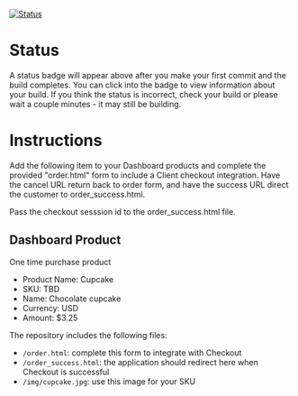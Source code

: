 [![Status](https://img.shields.io/badge/status-BUILDING%20COMMIT:%2070b051766bbbb3ee5fec56303f5eff5f24005e3a-yellow.svg)](https://github.com/raysaavedra-work/bakery_scaffold_D6Ay2dEO1dgTLhYR/commit/70b051766bbbb3ee5fec56303f5eff5f24005e3a)


# Status

A status badge will appear above after you make your first commit and the build completes. You can click into the badge to view information about your build. If you think the status is incorrect, check your build or please wait a couple minutes - it may still be building.

# Instructions 

Add the following item to your Dashboard products and complete the provided "order.html" form to include a Client checkout integration. Have the cancel URL return back to order form, and have the success URL direct the customer to order_success.html. 

Pass the checkout sesssion id to the order_success.html file.

## Dashboard Product
One time purchase product
* Product Name: Cupcake
* SKU: TBD
* Name: Chocolate cupcake
* Currency: USD
* Amount: $3.25

The repository includes the following files:
* `/order.html`: complete this form to integrate with Checkout
* `/order_success.html`: the application should redirect here when Checkout is successful
* `/img/cupcake.jpg`: use this image for your SKU
